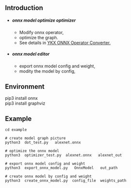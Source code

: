 ## Introduction
- ##### onnx model optimize optimizer
  - Modify onnx operator, 
  - optimize the graph.
  - See details in [YKX ONNX Operator Converter.](/docs/Operator_Converter.md)

- ##### onnx model editor
   - export onnx model config and weight, 
   - modity the model by config, 


## Environment
pip3 install onnx  
pip3 install graphviz


## Example

```
cd example

# create model graph picture
python3  dot_test.py   alexnet.onnx

# optimize the onnx model
python3  optimizer_test.py  alexnet.onnx   alexnet_out

# export onnx model config and weight 
python3  export_onnx_model.py   OnnxModel   out_path

# create onnx model by config and weight
python3  create_onnx_model.py  config_file  weights_path
```